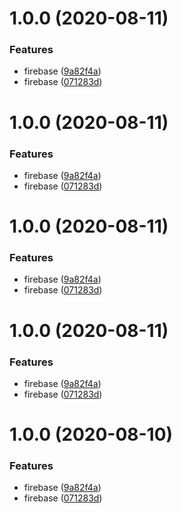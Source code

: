 # 1.0.0 (2020-08-11)


### Features

* firebase ([9a82f4a](https://github.com/tolicodes/activity-brainstorm/commit/9a82f4a40c5ac8003dcc164bd28a9cd733729d1f))
* firebase ([071283d](https://github.com/tolicodes/activity-brainstorm/commit/071283ddd636c7c0599bdfd7b852bc91d45d353b))

# 1.0.0 (2020-08-11)


### Features

* firebase ([9a82f4a](https://github.com/tolicodes/activity-brainstorm/commit/9a82f4a40c5ac8003dcc164bd28a9cd733729d1f))
* firebase ([071283d](https://github.com/tolicodes/activity-brainstorm/commit/071283ddd636c7c0599bdfd7b852bc91d45d353b))

# 1.0.0 (2020-08-11)


### Features

* firebase ([9a82f4a](https://github.com/tolicodes/activity-brainstorm/commit/9a82f4a40c5ac8003dcc164bd28a9cd733729d1f))
* firebase ([071283d](https://github.com/tolicodes/activity-brainstorm/commit/071283ddd636c7c0599bdfd7b852bc91d45d353b))

# 1.0.0 (2020-08-11)


### Features

* firebase ([9a82f4a](https://github.com/tolicodes/activity-brainstorm/commit/9a82f4a40c5ac8003dcc164bd28a9cd733729d1f))
* firebase ([071283d](https://github.com/tolicodes/activity-brainstorm/commit/071283ddd636c7c0599bdfd7b852bc91d45d353b))

# 1.0.0 (2020-08-10)


### Features

* firebase ([9a82f4a](https://github.com/tolicodes/activity-brainstorm/commit/9a82f4a40c5ac8003dcc164bd28a9cd733729d1f))
* firebase ([071283d](https://github.com/tolicodes/activity-brainstorm/commit/071283ddd636c7c0599bdfd7b852bc91d45d353b))

